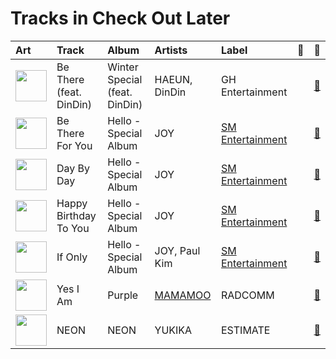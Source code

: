 # Tracks in Check Out Later

| Art                                                                                              | Track                   | Album                         | Artists                          | Label                                             | 💚   | 🔗                                                          |
|:-------------------------------------------------------------------------------------------------|:------------------------|:------------------------------|:---------------------------------|:--------------------------------------------------|:----|:-----------------------------------------------------------|
| <img src="https://i.scdn.co/image/ab67616d0000b27312626c137c7684fe1662a4f3" alt="" width="50" /> | Be There (feat. DinDin) | Winter Special (feat. DinDin) | HAEUN, DinDin                    | GH Entertainment                                  |     | [🔗](https://open.spotify.com/track/5zebZyouGa6M5lz7HQOUmx) |
| <img src="https://i.scdn.co/image/ab67616d0000b27366ff63bc084fb412aa2dddd3" alt="" width="50" /> | Be There For You        | Hello - Special Album         | JOY                              | [SM Entertainment](../labels/sm_entertainment.md) |     | [🔗](https://open.spotify.com/track/2lwOE4xj0tw2Bpjc6wmzUP) |
| <img src="https://i.scdn.co/image/ab67616d0000b27366ff63bc084fb412aa2dddd3" alt="" width="50" /> | Day By Day              | Hello - Special Album         | JOY                              | [SM Entertainment](../labels/sm_entertainment.md) |     | [🔗](https://open.spotify.com/track/035HmS3BoIvFVe1ho1qxc4) |
| <img src="https://i.scdn.co/image/ab67616d0000b27366ff63bc084fb412aa2dddd3" alt="" width="50" /> | Happy Birthday To You   | Hello - Special Album         | JOY                              | [SM Entertainment](../labels/sm_entertainment.md) |     | [🔗](https://open.spotify.com/track/29Vfu3AZXW3EOxtalAajJ9) |
| <img src="https://i.scdn.co/image/ab67616d0000b27366ff63bc084fb412aa2dddd3" alt="" width="50" /> | If Only                 | Hello - Special Album         | JOY, Paul Kim                    | [SM Entertainment](../labels/sm_entertainment.md) |     | [🔗](https://open.spotify.com/track/6aULghOfvWw67SrLrpgCDG) |
| <img src="https://i.scdn.co/image/ab67616d0000b2737709b0a8ba9059fc46fefcb2" alt="" width="50" /> | Yes I Am                | Purple                        | [MAMAMOO](../artists/mamamoo.md) | RADCOMM                                           |     | [🔗](https://open.spotify.com/track/3RqUX4U46H6TPdH30gPy4k) |
| <img src="https://i.scdn.co/image/ab67616d0000b2734a90c2921f01f4b0b2e54b32" alt="" width="50" /> | NEON                    | NEON                          | YUKIKA                           | ESTIMATE                                          |     | [🔗](https://open.spotify.com/track/5dF22XUGeNAR3GBhMgshgp) |
